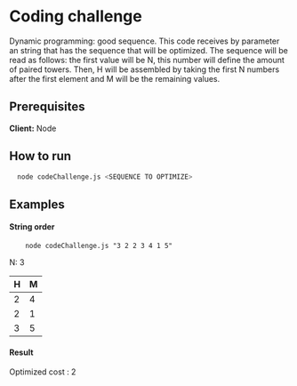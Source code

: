 
# Coding challenge

Dynamic programming: good sequence. This code receives by parameter an string that has the sequence
 that will be optimized. The sequence will be read as follows: the first value will be N, this number
 will define the amount of paired towers. Then, H will be assembled by taking the first N numbers after the first element
 and M will be the remaining values.


## Prerequisites

**Client:** Node


## How to run


```bash
  node codeChallenge.js <SEQUENCE TO OPTIMIZE>

```
    
## Examples

#### String order

```
    node codeChallenge.js "3 2 2 3 4 1 5"
```

N: 3

| H | M     |
| :-------- | :------- |
| 2 | 4 | 
| 2 | 1 |
| 3 | 5 |  

#### Result
Optimized cost : 2

